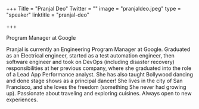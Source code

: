 +++
Title = "Pranjal Deo"
Twitter = ""
image = "pranjaldeo.jpeg"
type = "speaker"
linktitle = "pranjal-deo"

+++

Program Manager at Google

Pranjal is currently an Engineering Program Manager at Google. Graduated as an Electrical engineer, started as a test automation engineer, then software engineer and took on DevOps (including disaster recovery) responsibilities at her previous company, where she graduated into the role of a Lead App Performance analyst. She has also taught Bollywood dancing and done stage shows as a principal dancer! She lives in the city of San Francisco, and she loves the freedom (something She never had growing up). Passionate about traveling and exploring cuisines. Always open to new experiences.
